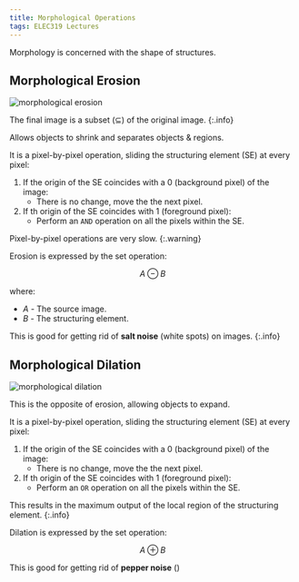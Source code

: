 ```yaml
---
title: Morphological Operations
tags: ELEC319 Lectures
---
```

Morphology is concerned with the shape of structures.

## Morphological Erosion

![morphological erosion](https://www.cs.auckland.ac.nz/courses/compsci773s1c/lectures/ImageProcessing-html/mor-pri-erosion.gif)

The final image is a subset ($\subseteq$) of the original image.
{:.info}

Allows objects to shrink and separates objects & regions.

It is a pixel-by-pixel operation, sliding the structuring element (SE) at every pixel:

1. If the origin of the SE coincides with a 0 (background pixel) of the image:
	* There is no change, move the the next pixel.
1. If th origin of the SE coincides with 1 (foreground pixel):
	* Perform an `AND` operation on all the pixels within the SE.

Pixel-by-pixel operations are very slow.
{:.warning}

Erosion is expressed by the set operation:

$$
A\ominus B
$$

where:

* $A$ - The source image.
* $B$ - The structuring element.

This is good for getting rid of **salt noise** (white spots) on images.
{:.info}

## Morphological Dilation

![morphological dilation](https://homepages.inf.ed.ac.uk/rbf/HIPR2/figs/diltbin.gif)

This is the opposite of erosion, allowing objects to expand.

It is a pixel-by-pixel operation, sliding the structuring element (SE) at every pixel:

1. If the origin of the SE coincides with a 0 (background pixel) of the image:
	* There is no change, move the the next pixel.
1. If th origin of the SE coincides with 1 (foreground pixel):
	* Perform an `OR` operation on all the pixels within the SE.
	
This results in the maximum output of the local region of the structuring element.
{:.info}

Dilation is expressed by the set operation:

$$
A\oplus B
$$

This is good for getting rid of **pepper noise** ()